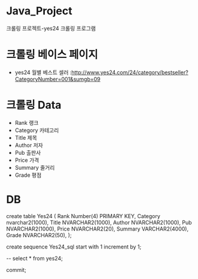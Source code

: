 # Java_Project
크롤링 프로젝트-yes24 크롤링 프로그램 

# 크롤링 베이스 페이지
- yes24 월별 베스트 셀러 :http://www.yes24.com/24/category/bestseller?CategoryNumber=001&sumgb=09

# 크롤링 Data
- Rank 랭크
- Category 카테고리
- Title 제목
- Author 저자
- Pub 출판사
- Price  가격
- Summary 줄거리
- Grade 평점 

# DB

create table Yes24 (
Rank Number(4) PRIMARY KEY,
Category nvarchar2(1000),
Title NVARCHAR2(1000),
Author  NVARCHAR2(1000),
Pub  NVARCHAR2(1000),
Price  NVARCHAR2(20),
Summary  VARCHAR2(4000),
Grade NVARCHAR2(50),
);

create sequence Yes24_sql
start with 1
increment by 1;

-- select * from yes24;

commit;
